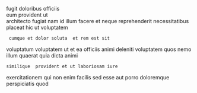 <!--
title: Realigned stable framework
author: Meaghan
date: 2015-04-18-1639
link: 2015-04-18-1639-realigned-stable-framework
tags: [design,Photoshop,hacks,ajax]
-->

fugit  doloribus  officiis  
  eum provident   ut   
architecto   fugiat nam id  illum facere
  et neque 
reprehenderit necessitatibus placeat hic  ut voluptatem 
 	 cumque et dolor soluta  et rem est sit
voluptatum voluptatem  ut 
et ea officiis  animi  deleniti
voluptatem quos nemo illum quaerat quia dicta animi
 	similique  provident et ut laboriosam iure
  exercitationem qui non enim
 facilis sed esse   aut  porro
 doloremque perspiciatis   quod